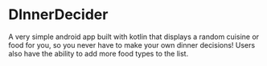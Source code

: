 # DInnerDecider

A very simple android app built with kotlin that displays a random cuisine or food for you, so you never have to make your own dinner decisions! Users also have the ability to add more food types to the list.




